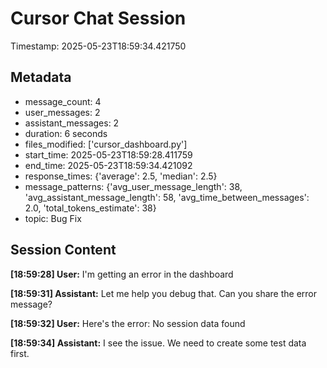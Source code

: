 # Cursor Chat Session

Timestamp: 2025-05-23T18:59:34.421750

## Metadata

- message_count: 4
- user_messages: 2
- assistant_messages: 2
- duration: 6 seconds
- files_modified: ['cursor_dashboard.py']
- start_time: 2025-05-23T18:59:28.411759
- end_time: 2025-05-23T18:59:34.421092
- response_times: {'average': 2.5, 'median': 2.5}
- message_patterns: {'avg_user_message_length': 38, 'avg_assistant_message_length': 58, 'avg_time_between_messages': 2.0, 'total_tokens_estimate': 38}
- topic: Bug Fix

## Session Content

**[18:59:28] User:** I'm getting an error in the dashboard

**[18:59:31] Assistant:** Let me help you debug that. Can you share the error message?

**[18:59:32] User:** Here's the error: No session data found

**[18:59:34] Assistant:** I see the issue. We need to create some test data first.

